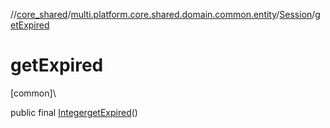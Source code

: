 //[core_shared](../../../index.md)/[multi.platform.core.shared.domain.common.entity](../index.md)/[Session](index.md)/[getExpired](get-expired.md)

# getExpired

[common]\

public final [Integer](https://developer.android.com/reference/kotlin/java/lang/Integer.html)[getExpired](get-expired.md)()
